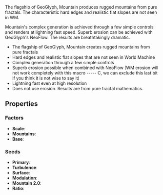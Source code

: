 The flagship of GeoGlyph, Mountain produces rugged mountains from pure fractals. The characteristic hard edges and realistic flat slopes are not seen in WM. 

Mountain's complex generation is achieved through a few simple controls and renders at lightning fast speed. Superb erosion can be achieved with GeoGlyph's NeoFlow. The results are breathtakingly dramatic. 

- The flagship of GeoGlyph, Mountain creates rugged mountains from pure fractals
- Hard edges and realistic flat slopes that are not seen in World Machine
- Complex generation through a few simple controls
- Superb erosion possible when combined with NeoFlow (WM erosion will not work completely with this macro ----- C, we can exclude this last bit if you think it is not wise to say it)
- Lightning fast even at high resolution
- Does not use erosion. Results are from pure fractal mathematics.

## Properties

### Factors 

- **Scale**: 
- **Mountains**: 
- **Base**: 

### Seeds 

- **Primary**: 
- **Turbulence**: 
- **Surface**: 
- **Modulation**: 
- **Mountain 2.0**: 
- **Ratio**: 


